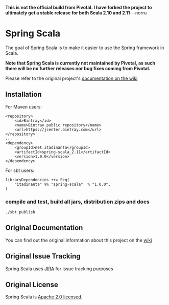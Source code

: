**This is not the official build from Pivotal. I have forked the project to ultimately get a stable release for both Scala 2.10 and 2.11** --norru

# Spring Scala

The goal of Spring Scala is to make it easier to use the Spring framework in Scala.

**Note that Spring Scala is currently not maintained by Pivotal, as such there will be no further releases nor bug fixes coming from Pivotal.**

Please refer to the original project's [documentation on the wiki](https://github.com/SpringSource/spring-scala/wiki)

## Installation

For Maven users:

	<repository>
		<id>Bintray</id>
		<name>Bintray public repository</name>
 		<url>https://jcenter.bintray.com</url>
	</repository>
	...
	<dependency>
		<groupId>net.itadinanta</groupId>
		<artifactId>spring-scala_2.11</artifactId>
		<version>1.0.0</version>
	</dependency>
    
For sbt users:

	libraryDependencies ++= Seq(
		"itadinanta" %% "spring-scala"	% "1.0.0",
	)
    
### compile and test, build all jars, distribution zips and docs
`./sbt publish`

## Original Documentation

You can find out the original information about this project on the [wiki](https://github.com/SpringSource/spring-scala/wiki)

## Original Issue Tracking

Spring Scala uses [JIRA](https://jira.springsource.org/browse/SCALA) for issue tracking purposes

## Original License

Spring Scala is [Apache 2.0 licensed](http://www.apache.org/licenses/LICENSE-2.0.html).
